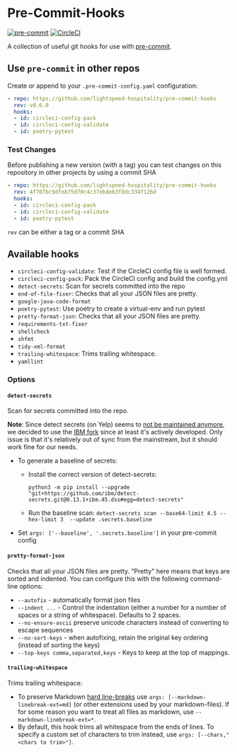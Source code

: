 # Pre-Commit-Hooks

[![pre-commit](https://img.shields.io/badge/pre--commit-enabled-brightgreen?logo=pre-commit&logoColor=white)](https://github.com/pre-commit/pre-commit)
[![CircleCI](https://circleci.com/gh/lightspeed-hospitality/pre-commit-hooks.svg?style=svg&circle-token=ad9a82293e27bd8777c3e8b3f81ddbdb95b217f3)](https://circleci.com/gh/lightspeed-hospitality/pre-commit-hooks)

A collection of useful git hooks for use with [pre-commit](https://pre-commit.com/).

## Use `pre-commit` in other repos

Create or append to your `.pre-commit-config.yaml` configuration:

```yaml
- repo: https://github.com/lightspeed-hospitality/pre-commit-hooks
  rev: v0.6.0
  hooks:
  - id: circleci-config-pack
  - id: circleci-config-validate
  - id: poetry-pytest
```

### Test Changes

Before publishing a new version (with a tag) you can test changes on this repository in other projects by using a commit SHA

```yaml
- repo: https://github.com/lightspeed-hospitality/pre-commit-hooks
  rev: 4f707bc9dfeb75d70c4c37ebde63f8dc334f126d
  hooks:
  - id: circleci-config-pack
  - id: circleci-config-validate
  - id: poetry-pytest
```

`rev` can be either a tag or a commit SHA

## Available hooks

- `circleci-config-validate`: Test if the CircleCI config file is well formed.
- `circleci-config-pack`: Pack the CircleCI config and build the config.yml
- `detect-secrets`: Scan for secrets committed into the repo
- `end-of-file-fixer`: Checks that all your JSON files are pretty.
- `google-java-code-format`
- `poetry-pytest`: Use poetry to create a virtual-env and run pytest
- `pretty-format-json`: Checks that all your JSON files are pretty.
- `requirements-txt-fixer`
- `shellcheck`
- `shfmt`
- `tidy-xml-format`
- `trailing-whitespace`: Trims trailing whitespace.
- `yamllint`

### Options

#### `detect-secrets`

Scan for secrets committed into the repo.

**Note**: Since detect secrets (on Yelp) seems to [not be maintained anymore](https://github.com/Yelp/detect-secrets/issues/473),
we decided to use the [IBM fork](https://github.com/IBM/detect-secrets) since at least it's actively developed. Only issue is that it's
relatively out of sync from the mainstream, but it should work fine for our needs.

- To generate a baseline of secrets:
  - Install the correct version of detect-secrets:

      ```console
      python3 -m pip install --upgrade "git+https://github.com/ibm/detect-secrets.git@0.13.1+ibm.45.dss#egg=detect-secrets"
      ```

  - Run the baseline scan: `detect-secrets scan --base64-limit 4.5 --hex-limit 3  --update .secrets.baseline`
- Set `args: ['--baseline', '.secrets.baseline']` in your pre-commit config

#### `pretty-format-json`

Checks that all your JSON files are pretty.  "Pretty"
here means that keys are sorted and indented.  You can configure this with
the following command-line options:

- `--autofix` - automatically format json files
- `--indent ...` - Control the indentation (either a number for a number of spaces or a string of whitespace).  Defaults to 2 spaces.
- `--no-ensure-ascii` preserve unicode characters instead of converting to escape sequences
- `--no-sort-keys` - when autofixing, retain the original key ordering (instead of sorting the keys)
- `--top-keys comma,separated,keys` - Keys to keep at the top of mappings.

#### `trailing-whitespace`

Trims trailing whitespace:

- To preserve Markdown [hard line-breaks](https://github.github.com/gfm/#hard-line-break)
  use `args: [--markdown-linebreak-ext=md]` (or other extensions used
  by your markdown-files).  If for some reason you want to treat all files
  as markdown, use `--markdown-linebreak-ext=*`.
- By default, this hook trims all whitespace from the ends of lines.
    To specify a custom set of characters to trim instead, use `args: [--chars,"<chars to trim>"]`.
